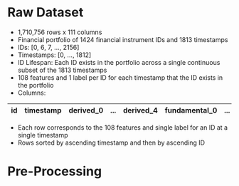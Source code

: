 # Raw Dataset

* 1,710,756 rows x 111 columns
* Financial portfolio of 1424 financial instrument IDs and 1813 timestamps
* IDs: [0, 6, 7, ..., 2156]
* Timestamps: [0, ..., 1812]
* ID Lifespan: Each ID exists in the portfolio across a single continuous subset of the 1813 timestamps
* 108 features and 1 label per ID for each timestamp that the ID exists in the portfolio
* Columns:

| id | timestamp | derived_0 | ... | derived_4 | fundamental_0 | ... | fundamental_63 | technical_0 | ... | technical_3 | technical_5 | ... | technical_44 | y |
|---|---|---|---|---|---|---|---|---|---|---|---|---|---|---|

* Each row corresponds to the 108 features and single label for an ID at a single timestamp
* Rows sorted by ascending timestamp and then by ascending ID

# Pre-Processing